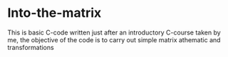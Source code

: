 # Into-the-matrix
This is basic C-code written just after an introductory C-course taken by me, the objective of the code is to carry out simple matrix athematic and transformations


